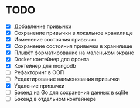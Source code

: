 # TODO

- [x] Добавление привычки
- [x] Сохранение привычки в локальное хранилище
- [x] Изменение состояния привычки
- [x] Сохранение состояния привычки в хранилище
- [x] Плывёт форматирование на маленьком экране
- [x] Docker контейнер для фронта
- [x] Контейнер для mongodb
- [ ] Рефакторинг в ООП
- [ ] Редактирование наименования привычки
- [x] Удаление привычки
- [ ] Бэкенд на Go для сохранения данных в sqlite
- [ ] Бэкенд в отдельном контейнере